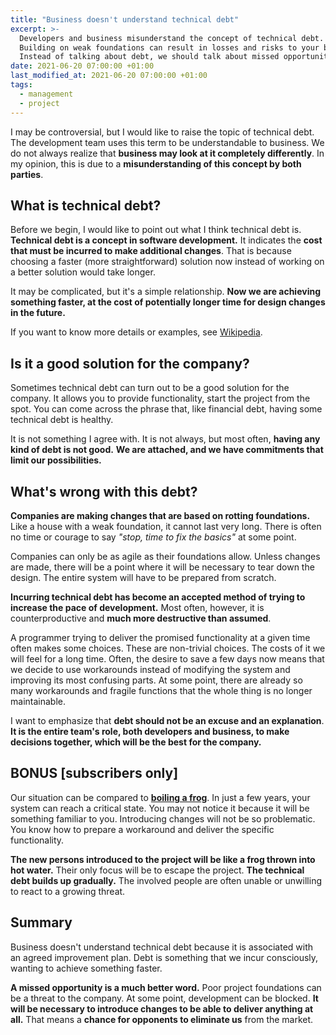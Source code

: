 ```yaml
---
title: "Business doesn't understand technical debt"
excerpt: >-
  Developers and business misunderstand the concept of technical debt.
  Building on weak foundations can result in losses and risks to your business.
  Instead of talking about debt, we should talk about missed opportunities.
date: 2021-06-20 07:00:00 +01:00
last_modified_at: 2021-06-20 07:00:00 +01:00
tags:
  - management
  - project
---
```


  I may be controversial, but I would like to raise the topic of technical debt.
  The development team uses this term to be understandable to business.
  We do not always realize that **business may look at it completely differently**.
  In my opinion, this is due to a **misunderstanding of this concept by both parties**.

## What is technical debt?

  Before we begin, I would like to point out what I think technical debt is.
  **Technical debt is a concept in software development.**
  It indicates the **cost that must be incurred to make additional changes**.
  That is because choosing a faster (more straightforward) solution now instead of working on a better solution would take longer.

  It may be complicated, but it's a simple relationship.
  **Now we are achieving something faster, at the cost of potentially longer time for design changes in the future.**

  If you want to know more details or examples, see [Wikipedia](https://en.wikipedia.org/wiki/Technical_debt).

## Is it a good solution for the company?

  Sometimes technical debt can turn out to be a good solution for the company.
  It allows you to provide functionality, start the project from the spot.
  You can come across the phrase that, like financial debt, having some technical debt is healthy.

  It is not something I agree with.
  It is not always, but most often, **having any kind of debt is not good.**
  **We are attached, and we have commitments that limit our possibilities.**

## What's wrong with this debt?

  **Companies are making changes that are based on rotting foundations.**
  Like a house with a weak foundation, it cannot last very long.
  There is often no time or courage to say _"stop, time to fix the basics"_ at some point.

  Companies can only be as agile as their foundations allow.
  Unless changes are made, there will be a point where it will be necessary to tear down the design.
  The entire system will have to be prepared from scratch.

  **Incurring technical debt has become an accepted method of trying to increase the pace of development.**
  Most often, however, it is counterproductive and **much more destructive than assumed**.

  A programmer trying to deliver the promised functionality at a given time often makes some choices.
  These are non-trivial choices.
  The costs of it we will feel for a long time.
  Often, the desire to save a few days now means that we decide to use workarounds instead of modifying the system and improving its most confusing parts.
  At some point, there are already so many workarounds and fragile functions that the whole thing is no longer maintainable.

  I want to emphasize that **debt should not be an excuse and an explanation**.
  **It is the entire team's role, both developers and business, to make decisions together, which will be the best for the company.**

## BONUS [subscribers only]

  Our situation can be compared to **[boiling a frog](https://en.wikipedia.org/wiki/Boiling_frog)**.
  In just a few years, your system can reach a critical state.
  You may not notice it because it will be something familiar to you.
  Introducing changes will not be so problematic.
  You know how to prepare a workaround and deliver the specific functionality.

  **The new persons introduced to the project will be like a frog thrown into hot water.**
  Their only focus will be to escape the project.
  **The technical debt builds up gradually.**
  The involved people are often unable or unwilling to react to a growing threat.

## Summary

  Business doesn't understand technical debt because it is associated with an agreed improvement plan.
  Debt is something that we incur consciously, wanting to achieve something faster.

  **A missed opportunity is a much better word.**
  Poor project foundations can be a threat to the company.
  At some point, development can be blocked.
  **It will be necessary to introduce changes to be able to deliver anything at all.**
  That means a **chance for opponents to eliminate us** from the market.

